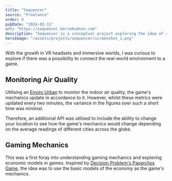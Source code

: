 ```yaml
---
title: "Sequencer"
source: "Freelance"
order: 0
pubDate: "2024-02-11"
url: "https://sequencer.kerimhudson.com"
description: "Sequencer is a conceptual project exploring the idea of connecting the real-living world with the mechanics of a game. Utilising an air quality monitor, the game mechanics become more and more difficult, the worse the air quality is."
heroImage: "/assets/projects/sequencer/screenshot_1.png"
---
```


With the growth in VR headsets and immersive worlds, I was curious to explore if there was a possibility to connect the real-world environment to a game.

## Monitoring Air Quality

Utilising an [Enviro Urban](https://shop.pimoroni.com/products/enviro-urban?variant=40056508219475) to monitor the indoor air quality, the game's mechanics update in accordance to it. However, whilst these metrics were updated every two minutes, the variance in the figures over such a short time was minimal.

Therefore, an additional API was utilised to include the ability to change your location to see how the game's mechanics would change depending on the average readings of different cities across the globe.

## Gaming Mechanics

This was a first foray into understanding gaming mechanics and exploring economic models in games. Inspired by [Decision Problem's Paperclips Game](https://www.decisionproblem.com/paperclips/index2.html), the idea was to use the basic models of the economy as the game's mechanics.
